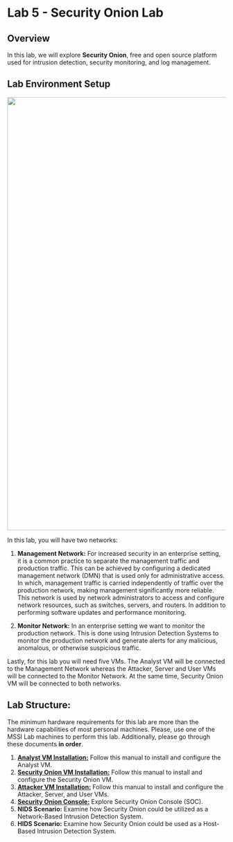 # Lab 5 - Security Onion Lab

## Overview
In this lab, we will explore **Security Onion**, free and open source platform used for intrusion detection, security monitoring, and log management.


## Lab Environment Setup

<img src="https://github.com/E-Alahmadi/CID_SO_Lab/blob/main/Network%20Setup.png" width="1000">

In this lab, you will have two networks: 
1. **Management Network:** For increased security in an enterprise setting, it is a common practice to separate the management traffic and production traffic. This can be achieved by configuring a dedicated management network (DMN) that is used only for administrative access. In which, management traffic is carried independently of traffic over the production network, making management significantly more reliable. This network is used by network administrators to access and configure network resources, such as switches, servers, and routers. In addition to performing software updates and performance monitoring.

2. **Monitor Network:** In an enterprise setting we want to monitor the production network. This is done using Intrusion Detection Systems to monitor the production network and generate alerts for any malicious, anomalous, or otherwise suspicious traffic. 

Lastly, for this lab you will need five VMs. The Analyst VM will be connected to the Management Network whereas the Attacker, Server and User VMs will be connected to the Monitor Network. At the same time, Security Onion VM will be connected to both networks.

## Lab Structure: 
The minimum hardware requirements for this lab are more than the hardware capabilities of most personal machines. Please, use one of the MSSI Lab machines to perform this lab. Additionally, please go through these documents **in order**.

1. **[Analyst VM Installation:](https://github.com/E-Alahmadi/CID_SO_Lab/blob/main/Installing%20Analyst%20VM%20in%20VMware.pdf)** Follow this manual to install and configure the Analyst VM.
2. **[Security Onion VM Installation:](https://github.com/E-Alahmadi/CID_SO_Lab/blob/main/Installing%20Security%20Onion%20VM%20in%20VMware.pdf)** Follow this manual to install and configure the Security Onion VM.
3. **[Attacker VM Installation:](https://github.com/E-Alahmadi/CID_SO_Lab/blob/main/Installing%20Attacker%20VM%20in%20VMware.pdf)** Follow this manual to install and configure the Attacker, Server, and User VMs.
4. **[Security Onion Console:](https://docs.google.com/document/d/1HQGnu5AYIWPRbD43NkZueQMwedtEjBzOHDPM-Kxwilk/edit#)** Explore Security Onion Console (SOC). 
5. **NIDS Scenario:** Examine how Security Onion could be utilized as a Network-Based Intrusion Detection System. 
6. **HIDS Scenario:** Examine how Security Onion could be used as a Host-Based Intrusion Detection System. 
